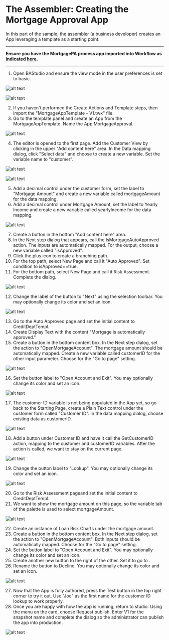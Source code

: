 # The Assembler: Creating the Mortgage Approval App

In this part of the sample, the assembler (a business developer) creates an App leveraging a template as a starting point.
___
**Ensure you have the MortgagePA process app imported into Workflow as indicated [here](../README.md).**
___
1. Open BAStudio and ensure the view mode in the user preferences is set to basic. 

![alt text](./images/PrefMenu.png "Preferences Menu")

![alt text](./images/PrefBasic.png "Basic Mode")

2. If you haven't performed the Create Actions and Template steps, then import the "MortgageAppTemplate - V1.twx" file.
3. Go to the template panel and create an App from the MortgageAppTemplate. Name the App MortgageApproval.

![alt text](./images/CreateApp.png "Create the App")

4. The editor is opened to the first page. Add the Customer View by clicking in the upper "Add content here" area. In the Data mapping dialog, click "Select data" and choose to create a new variable. Set the variable name to "customer".

![alt text](./images/CustomerPalette.png "Choosing Customer view from the palette")

![alt text](./images/CustomerDataMap.png "Data mapping for customer view")

5. Add a decimal control under the customer form, set the label to "Mortgage Amount" and create a new variable called mortgageAmount for the data mapping.
6. Add a decimal control under Mortgage Amount, set the label to Yearly Income and create a new variable called yearlyIncome for the data mapping.

![alt text](./images/DecimalFields.png "Mortgage Amount and Yearly Income")

7. Create a button in the bottom "Add content here" area.
8. In the Next step dialog that appears, call the IsMortgageAutoApproved action. The inputs are automatically mapped.  For the output, choose a new variable called "isApproved".
9. Click the plus icon to create a branching path.
10. For the top path, select New Page and call it "Auto Approved".  Set condition to isApproved==true.
11. For the bottom path, select New Page and call it Risk Assessment. Complete the dialog.

![alt text](./images/NextButtonNextSteps.png "Next Steps")

12. Change the label of the button to "Next" using the selection toolbar.  You may optionally change its color and set an icon.

![alt text](./images/NextButton.png "Next Button")

13. Go to the Auto Approved page and set the initial content to CreditDeptTempl.
14. Create Display Text with the content "Mortgage is automatically approved."
15. Create a button in the bottom content box. In the Next step dialog, set the action to "OpenMortgageAccount". The mortgage amount should be automatically mapped.  Create a new variable called customerID for the other input parameter. Choose <end application> for the "Go to page" setting.

![alt text](./images/OpenAccountButton.png "Open Account Button")

16. Set the button label to "Open Account and Exit". You may optionally change its color and set an icon.

![alt text](./images/AutoApprovedPage.png "Auto Approved Page")

17. The customer ID variable is not being populated in the App yet, so go back to the Starting Page, create a Plain Text control under the customer form called "Customer ID". In the data mapping dialog, choose existing data as customerID.

![alt text](./images/CustomerIDDataMap.png "Customer ID Data Map")

18. Add a button under Customer ID and have it call the GetCustomerID action, mapping to the customer and customerID variables. After the action is called, we want to stay on the current page.

![alt text](./images/LookupIDNextSteps.png "Customer ID Lookup Next Steps")

19. Change the button label to "Lookup". You may optionally change its color and set an icon.

![alt text](./images/CustomerIDLookup.png "Customer ID Lookup")

20. Go to the Risk Assessment pageand set the initial content to CreditDeptTempl.
21. We want to show the mortgage amount on this page, so the variable tab of the palette is used to select mortgageAmount.

![alt text](./images/PaletteMortAmount.png "Mortgage amount variable on palette")

22. Create an instance of Loan Risk Charts under the mortgage amount.
23. Create a button in the bottom content box. In the Next step dialog, set the action to "OpenMortgageAccount". Both inputs should be automatically mapped. Choose <end application> for the "Go to page" setting.
24. Set the button label to "Open Account and Exit". You may optionally change its color and set an icon.
25. Create another new button to the right of the other. Set it to go to <end application>.
26. Rename the button to Decline. You may optionally change its color and set an icon.

![alt text](./images/RiskPageButtons.png "Risk Page Buttons")

27. Now that the App is fully authored, press the Test button in the top right corner to try it out. Use "Joe" as the first name for the customer ID lookup to work properly.
28. Once you are happy with how the app is running, return to studio.  Using the menu on the card, choose Request publish. Enter V1 for the snapshot name and complete the dialog so the administrator can publish the app into production.

![alt text](./images/RequestPublish.png "Request Publish")

